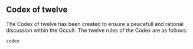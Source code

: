 ## Codex of twelve

The Codex of twelve has been created to ensure a peacefull and rational discussion
within the Occult. The twelve rules of the Codex are as follows:

```
codex
```